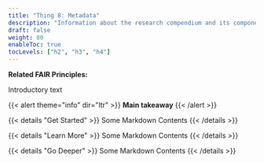 ```yaml
---
title: "Thing 8: Metadata"
description: "Information about the research compendium and its components is embedded in a standardized, machine-readable code."
draft: false
weight: 80
enableToc: true
tocLevels: ["h2", "h3", "h4"]
---
```

**Related FAIR Principles:**

Introductory text

{{< alert theme="info" dir="ltr" >}}
**Main takeaway**
{{< /alert >}}<br>

{{< details "Get Started" >}}
Some Markdown Contents
{{< /details >}}

{{< details "Learn More" >}}
Some Markdown Contents
{{< /details >}}

{{< details "Go Deeper" >}}
Some Markdown Contents
{{< /details >}}
